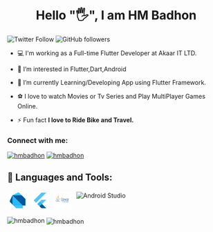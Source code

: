 <h1 align="center">Hello "🖐️", I am HM Badhon</h1> 

![Twitter Follow](https://img.shields.io/twitter/follow/hmbadhon?label=hmbadhon&logo=twitter&style=for-the-badge)
![GitHub followers](https://img.shields.io/github/followers/hmbadhon?logo=GitHub&style=for-the-badge)

- 💻 I'm working as a Full-time Flutter Developer at Akaar IT LTD.

- 👀 I’m interested in Flutter,Dart,Android

- 🌱 I’m currently Learning/Developing App using Flutter Framework.

- ⚽ I love to watch Movies or Tv Series and Play MultiPlayer Games Online.

- ⚡ Fun fact **I love to Ride Bike and Travel.**

### Connect with me:

<a href="https://twitter.com/hmbadhon" target="blank"><img src="https://image.flaticon.com/icons/png/512/145/145812.png" alt="hmbadhon" height="50" width="50" /></a>
<a href="https://linkedin.com/in/hmbadhon" target="blank"><img src="https://image.flaticon.com/icons/png/512/145/145807.png" alt="hmbadhon" height="50" width="50" /></a>

## 🧰 Languages and Tools:
<p align="start">
<img src="https://raw.githubusercontent.com/github/explore/80688e429a7d4ef2fca1e82350fe8e3517d3494d/topics/dart/dart.png" alt="Python" height="40" style="vertical-align:top; margin:4px">
<img src="https://raw.githubusercontent.com/github/explore/80688e429a7d4ef2fca1e82350fe8e3517d3494d/topics/flutter/flutter.png" alt="Javascript" height="40" style="vertical-align:top; margin:4px">
<img src="https://raw.githubusercontent.com/github/explore/80688e429a7d4ef2fca1e82350fe8e3517d3494d/topics/java/java.png" alt="VS Code" height="40" style="vertical-align:top; margin:4px">
<img src="https://user-images.githubusercontent.com/60685715/127171045-689266f5-1bc3-41c1-88dc-976057ea6100.png" alt="Android Studio" height="40" style="vertical-align:top; margin:4px">
</p>


<p><img align="left" src="https://github-readme-stats.vercel.app/api/top-langs/?username=hmbadhon&layout=compact&hide=html" alt="hmbadhon" /></p>


<p>&nbsp;<img align="center" src="https://github-readme-stats.vercel.app/api?username=hmbadhon&show_icons=true" alt="hmbadhon" /></p>




 
